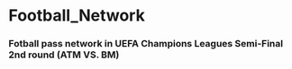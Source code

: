 # Football_Network

### Fotball pass network in UEFA Champions Leagues Semi-Final 2nd round (ATM VS. BM)
